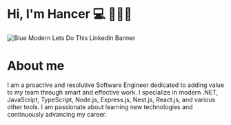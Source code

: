 # Hi, I'm Hancer 💻 💪🏽😎
![Blue Modern Lets Do This LinkedIn Banner](https://github.com/HancerMercede/HancerMercede/assets/78920052/300dcfd7-ee62-40ab-bb6f-3f54f4979f2e)

# About me
I am a proactive and resolutive Software Engineer dedicated to adding value to my team through smart and effective work. I specialize in modern .NET, JavaScript, TypeScript, Node.js, Express.js, Nest.js, React.js, and various other tools. I am passionate about learning new technologies and continuously advancing my career.





